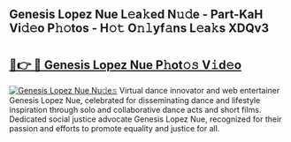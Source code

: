 ## Genesis Lopez Nue L𝚎a𝚔ed N𝚞𝚍e - Part-KaH Vi𝚍𝚎o P𝚑𝚘tos - H𝚘𝚝 O𝚗𝚕yf𝚊ns L𝚎a𝚔s XDQv3

# <h2><a href="http://kfd36b.oniu.top/?m=Genesis+Lopez+Nue">🔗👉 🔴 Genesis Lopez Nue P𝚑ot𝚘𝚜 V𝚒d𝚎o</a></h2>

[![Genesis Lopez Nue Nu𝚍e𝚜](https://i.imgur.com/0qMVB7G.gif)](http://kfd36b.oniu.top/?m=Genesis+Lopez+Nue)
Virtual dance innovator and web entertainer Genesis Lopez Nue, celebrated for disseminating dance and lifestyle inspiration through solo and collaborative dance acts and short films. Dedicated social justice advocate Genesis Lopez Nue, recognized for their passion and efforts to promote equality and justice for all.  
